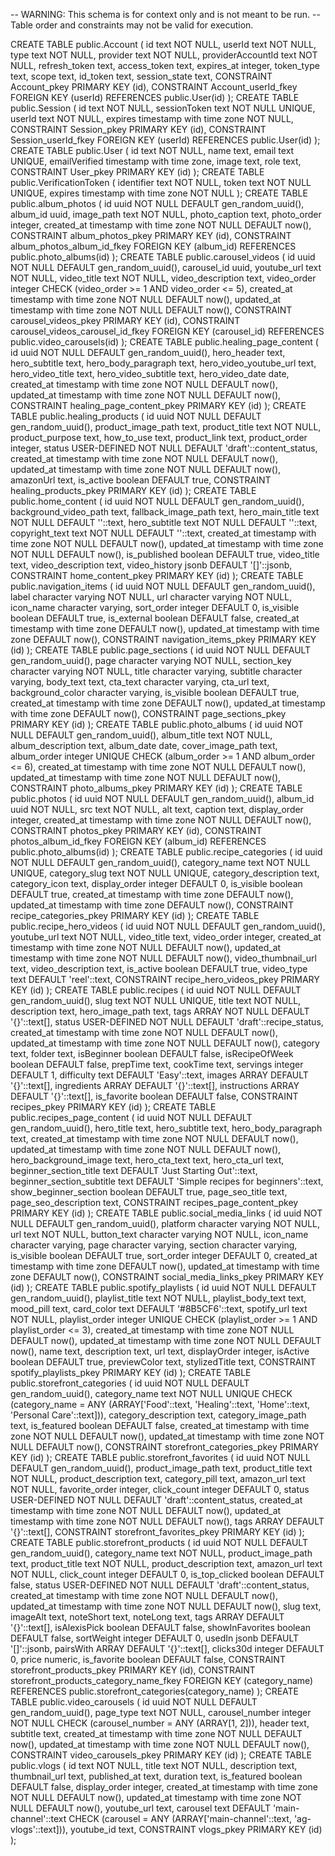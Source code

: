 -- WARNING: This schema is for context only and is not meant to be run.
-- Table order and constraints may not be valid for execution.

CREATE TABLE public.Account (
  id text NOT NULL,
  userId text NOT NULL,
  type text NOT NULL,
  provider text NOT NULL,
  providerAccountId text NOT NULL,
  refresh_token text,
  access_token text,
  expires_at integer,
  token_type text,
  scope text,
  id_token text,
  session_state text,
  CONSTRAINT Account_pkey PRIMARY KEY (id),
  CONSTRAINT Account_userId_fkey FOREIGN KEY (userId) REFERENCES public.User(id)
);
CREATE TABLE public.Session (
  id text NOT NULL,
  sessionToken text NOT NULL UNIQUE,
  userId text NOT NULL,
  expires timestamp with time zone NOT NULL,
  CONSTRAINT Session_pkey PRIMARY KEY (id),
  CONSTRAINT Session_userId_fkey FOREIGN KEY (userId) REFERENCES public.User(id)
);
CREATE TABLE public.User (
  id text NOT NULL,
  name text,
  email text UNIQUE,
  emailVerified timestamp with time zone,
  image text,
  role text,
  CONSTRAINT User_pkey PRIMARY KEY (id)
);
CREATE TABLE public.VerificationToken (
  identifier text NOT NULL,
  token text NOT NULL UNIQUE,
  expires timestamp with time zone NOT NULL
);
CREATE TABLE public.album_photos (
  id uuid NOT NULL DEFAULT gen_random_uuid(),
  album_id uuid,
  image_path text NOT NULL,
  photo_caption text,
  photo_order integer,
  created_at timestamp with time zone NOT NULL DEFAULT now(),
  CONSTRAINT album_photos_pkey PRIMARY KEY (id),
  CONSTRAINT album_photos_album_id_fkey FOREIGN KEY (album_id) REFERENCES public.photo_albums(id)
);
CREATE TABLE public.carousel_videos (
  id uuid NOT NULL DEFAULT gen_random_uuid(),
  carousel_id uuid,
  youtube_url text NOT NULL,
  video_title text NOT NULL,
  video_description text,
  video_order integer CHECK (video_order >= 1 AND video_order <= 5),
  created_at timestamp with time zone NOT NULL DEFAULT now(),
  updated_at timestamp with time zone NOT NULL DEFAULT now(),
  CONSTRAINT carousel_videos_pkey PRIMARY KEY (id),
  CONSTRAINT carousel_videos_carousel_id_fkey FOREIGN KEY (carousel_id) REFERENCES public.video_carousels(id)
);
CREATE TABLE public.healing_page_content (
  id uuid NOT NULL DEFAULT gen_random_uuid(),
  hero_header text,
  hero_subtitle text,
  hero_body_paragraph text,
  hero_video_youtube_url text,
  hero_video_title text,
  hero_video_subtitle text,
  hero_video_date date,
  created_at timestamp with time zone NOT NULL DEFAULT now(),
  updated_at timestamp with time zone NOT NULL DEFAULT now(),
  CONSTRAINT healing_page_content_pkey PRIMARY KEY (id)
);
CREATE TABLE public.healing_products (
  id uuid NOT NULL DEFAULT gen_random_uuid(),
  product_image_path text,
  product_title text NOT NULL,
  product_purpose text,
  how_to_use text,
  product_link text,
  product_order integer,
  status USER-DEFINED NOT NULL DEFAULT 'draft'::content_status,
  created_at timestamp with time zone NOT NULL DEFAULT now(),
  updated_at timestamp with time zone NOT NULL DEFAULT now(),
  amazonUrl text,
  is_active boolean DEFAULT true,
  CONSTRAINT healing_products_pkey PRIMARY KEY (id)
);
CREATE TABLE public.home_content (
  id uuid NOT NULL DEFAULT gen_random_uuid(),
  background_video_path text,
  fallback_image_path text,
  hero_main_title text NOT NULL DEFAULT ''::text,
  hero_subtitle text NOT NULL DEFAULT ''::text,
  copyright_text text NOT NULL DEFAULT ''::text,
  created_at timestamp with time zone NOT NULL DEFAULT now(),
  updated_at timestamp with time zone NOT NULL DEFAULT now(),
  is_published boolean DEFAULT true,
  video_title text,
  video_description text,
  video_history jsonb DEFAULT '[]'::jsonb,
  CONSTRAINT home_content_pkey PRIMARY KEY (id)
);
CREATE TABLE public.navigation_items (
  id uuid NOT NULL DEFAULT gen_random_uuid(),
  label character varying NOT NULL,
  url character varying NOT NULL,
  icon_name character varying,
  sort_order integer DEFAULT 0,
  is_visible boolean DEFAULT true,
  is_external boolean DEFAULT false,
  created_at timestamp with time zone DEFAULT now(),
  updated_at timestamp with time zone DEFAULT now(),
  CONSTRAINT navigation_items_pkey PRIMARY KEY (id)
);
CREATE TABLE public.page_sections (
  id uuid NOT NULL DEFAULT gen_random_uuid(),
  page character varying NOT NULL,
  section_key character varying NOT NULL,
  title character varying,
  subtitle character varying,
  body_text text,
  cta_text character varying,
  cta_url text,
  background_color character varying,
  is_visible boolean DEFAULT true,
  created_at timestamp with time zone DEFAULT now(),
  updated_at timestamp with time zone DEFAULT now(),
  CONSTRAINT page_sections_pkey PRIMARY KEY (id)
);
CREATE TABLE public.photo_albums (
  id uuid NOT NULL DEFAULT gen_random_uuid(),
  album_title text NOT NULL,
  album_description text,
  album_date date,
  cover_image_path text,
  album_order integer UNIQUE CHECK (album_order >= 1 AND album_order <= 6),
  created_at timestamp with time zone NOT NULL DEFAULT now(),
  updated_at timestamp with time zone NOT NULL DEFAULT now(),
  CONSTRAINT photo_albums_pkey PRIMARY KEY (id)
);
CREATE TABLE public.photos (
  id uuid NOT NULL DEFAULT gen_random_uuid(),
  album_id uuid NOT NULL,
  src text NOT NULL,
  alt text,
  caption text,
  display_order integer,
  created_at timestamp with time zone NOT NULL DEFAULT now(),
  CONSTRAINT photos_pkey PRIMARY KEY (id),
  CONSTRAINT photos_album_id_fkey FOREIGN KEY (album_id) REFERENCES public.photo_albums(id)
);
CREATE TABLE public.recipe_categories (
  id uuid NOT NULL DEFAULT gen_random_uuid(),
  category_name text NOT NULL UNIQUE,
  category_slug text NOT NULL UNIQUE,
  category_description text,
  category_icon text,
  display_order integer DEFAULT 0,
  is_visible boolean DEFAULT true,
  created_at timestamp with time zone DEFAULT now(),
  updated_at timestamp with time zone DEFAULT now(),
  CONSTRAINT recipe_categories_pkey PRIMARY KEY (id)
);
CREATE TABLE public.recipe_hero_videos (
  id uuid NOT NULL DEFAULT gen_random_uuid(),
  youtube_url text NOT NULL,
  video_title text,
  video_order integer,
  created_at timestamp with time zone NOT NULL DEFAULT now(),
  updated_at timestamp with time zone NOT NULL DEFAULT now(),
  video_thumbnail_url text,
  video_description text,
  is_active boolean DEFAULT true,
  video_type text DEFAULT 'reel'::text,
  CONSTRAINT recipe_hero_videos_pkey PRIMARY KEY (id)
);
CREATE TABLE public.recipes (
  id uuid NOT NULL DEFAULT gen_random_uuid(),
  slug text NOT NULL UNIQUE,
  title text NOT NULL,
  description text,
  hero_image_path text,
  tags ARRAY NOT NULL DEFAULT '{}'::text[],
  status USER-DEFINED NOT NULL DEFAULT 'draft'::recipe_status,
  created_at timestamp with time zone NOT NULL DEFAULT now(),
  updated_at timestamp with time zone NOT NULL DEFAULT now(),
  category text,
  folder text,
  isBeginner boolean DEFAULT false,
  isRecipeOfWeek boolean DEFAULT false,
  prepTime text,
  cookTime text,
  servings integer DEFAULT 1,
  difficulty text DEFAULT 'Easy'::text,
  images ARRAY DEFAULT '{}'::text[],
  ingredients ARRAY DEFAULT '{}'::text[],
  instructions ARRAY DEFAULT '{}'::text[],
  is_favorite boolean DEFAULT false,
  CONSTRAINT recipes_pkey PRIMARY KEY (id)
);
CREATE TABLE public.recipes_page_content (
  id uuid NOT NULL DEFAULT gen_random_uuid(),
  hero_title text,
  hero_subtitle text,
  hero_body_paragraph text,
  created_at timestamp with time zone NOT NULL DEFAULT now(),
  updated_at timestamp with time zone NOT NULL DEFAULT now(),
  hero_background_image text,
  hero_cta_text text,
  hero_cta_url text,
  beginner_section_title text DEFAULT 'Just Starting Out'::text,
  beginner_section_subtitle text DEFAULT 'Simple recipes for beginners'::text,
  show_beginner_section boolean DEFAULT true,
  page_seo_title text,
  page_seo_description text,
  CONSTRAINT recipes_page_content_pkey PRIMARY KEY (id)
);
CREATE TABLE public.social_media_links (
  id uuid NOT NULL DEFAULT gen_random_uuid(),
  platform character varying NOT NULL,
  url text NOT NULL,
  button_text character varying NOT NULL,
  icon_name character varying,
  page character varying,
  section character varying,
  is_visible boolean DEFAULT true,
  sort_order integer DEFAULT 0,
  created_at timestamp with time zone DEFAULT now(),
  updated_at timestamp with time zone DEFAULT now(),
  CONSTRAINT social_media_links_pkey PRIMARY KEY (id)
);
CREATE TABLE public.spotify_playlists (
  id uuid NOT NULL DEFAULT gen_random_uuid(),
  playlist_title text NOT NULL,
  playlist_body_text text,
  mood_pill text,
  card_color text DEFAULT '#8B5CF6'::text,
  spotify_url text NOT NULL,
  playlist_order integer UNIQUE CHECK (playlist_order >= 1 AND playlist_order <= 3),
  created_at timestamp with time zone NOT NULL DEFAULT now(),
  updated_at timestamp with time zone NOT NULL DEFAULT now(),
  name text,
  description text,
  url text,
  displayOrder integer,
  isActive boolean DEFAULT true,
  previewColor text,
  stylizedTitle text,
  CONSTRAINT spotify_playlists_pkey PRIMARY KEY (id)
);
CREATE TABLE public.storefront_categories (
  id uuid NOT NULL DEFAULT gen_random_uuid(),
  category_name text NOT NULL UNIQUE CHECK (category_name = ANY (ARRAY['Food'::text, 'Healing'::text, 'Home'::text, 'Personal Care'::text])),
  category_description text,
  category_image_path text,
  is_featured boolean DEFAULT false,
  created_at timestamp with time zone NOT NULL DEFAULT now(),
  updated_at timestamp with time zone NOT NULL DEFAULT now(),
  CONSTRAINT storefront_categories_pkey PRIMARY KEY (id)
);
CREATE TABLE public.storefront_favorites (
  id uuid NOT NULL DEFAULT gen_random_uuid(),
  product_image_path text,
  product_title text NOT NULL,
  product_description text,
  category_pill text,
  amazon_url text NOT NULL,
  favorite_order integer,
  click_count integer DEFAULT 0,
  status USER-DEFINED NOT NULL DEFAULT 'draft'::content_status,
  created_at timestamp with time zone NOT NULL DEFAULT now(),
  updated_at timestamp with time zone NOT NULL DEFAULT now(),
  tags ARRAY DEFAULT '{}'::text[],
  CONSTRAINT storefront_favorites_pkey PRIMARY KEY (id)
);
CREATE TABLE public.storefront_products (
  id uuid NOT NULL DEFAULT gen_random_uuid(),
  category_name text NOT NULL,
  product_image_path text,
  product_title text NOT NULL,
  product_description text,
  amazon_url text NOT NULL,
  click_count integer DEFAULT 0,
  is_top_clicked boolean DEFAULT false,
  status USER-DEFINED NOT NULL DEFAULT 'draft'::content_status,
  created_at timestamp with time zone NOT NULL DEFAULT now(),
  updated_at timestamp with time zone NOT NULL DEFAULT now(),
  slug text,
  imageAlt text,
  noteShort text,
  noteLong text,
  tags ARRAY DEFAULT '{}'::text[],
  isAlexisPick boolean DEFAULT false,
  showInFavorites boolean DEFAULT false,
  sortWeight integer DEFAULT 0,
  usedIn jsonb DEFAULT '[]'::jsonb,
  pairsWith ARRAY DEFAULT '{}'::text[],
  clicks30d integer DEFAULT 0,
  price numeric,
  is_favorite boolean DEFAULT false,
  CONSTRAINT storefront_products_pkey PRIMARY KEY (id),
  CONSTRAINT storefront_products_category_name_fkey FOREIGN KEY (category_name) REFERENCES public.storefront_categories(category_name)
);
CREATE TABLE public.video_carousels (
  id uuid NOT NULL DEFAULT gen_random_uuid(),
  page_type text NOT NULL,
  carousel_number integer NOT NULL CHECK (carousel_number = ANY (ARRAY[1, 2])),
  header text,
  subtitle text,
  created_at timestamp with time zone NOT NULL DEFAULT now(),
  updated_at timestamp with time zone NOT NULL DEFAULT now(),
  CONSTRAINT video_carousels_pkey PRIMARY KEY (id)
);
CREATE TABLE public.vlogs (
  id text NOT NULL,
  title text NOT NULL,
  description text,
  thumbnail_url text,
  published_at text,
  duration text,
  is_featured boolean DEFAULT false,
  display_order integer,
  created_at timestamp with time zone NOT NULL DEFAULT now(),
  updated_at timestamp with time zone NOT NULL DEFAULT now(),
  youtube_url text,
  carousel text DEFAULT 'main-channel'::text CHECK (carousel = ANY (ARRAY['main-channel'::text, 'ag-vlogs'::text])),
  youtube_id text,
  CONSTRAINT vlogs_pkey PRIMARY KEY (id)
);